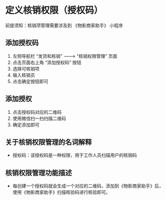 # 定义核销权限（授权码）

前提须知：核销项管理需要涉及到 《物影商家助手》 小程序

## 添加授权码

1. 左侧导航栏 “发货和核销” ---&gt; “核销权限管理” 页面
2. 点击页面右上角 “添加授权码” 按钮
3. 选择可核销项
4. 输入核销员
5. 点击确定按钮即可

## 添加授权

1. 点击授权码对应的二维码
2. 使用微信扫一扫扫描二维码
3. 确定添加即可

## 关于核销权限管理的名词解释

* 授权码：该授权码是一种权限，用于工作人员扫描用户的核销码

## 核销权限管理功能描述

* 每创建一个授权码就会生成一个对应的二维码，添加到《物影商家助手》后，使用《物影商家助手》扫描核验码进行核验即可。

